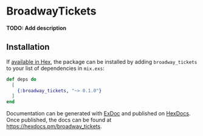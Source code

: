 # BroadwayTickets

**TODO: Add description**

## Installation

If [available in Hex](https://hex.pm/docs/publish), the package can be installed
by adding `broadway_tickets` to your list of dependencies in `mix.exs`:

```elixir
def deps do
  [
    {:broadway_tickets, "~> 0.1.0"}
  ]
end
```

Documentation can be generated with [ExDoc](https://github.com/elixir-lang/ex_doc)
and published on [HexDocs](https://hexdocs.pm). Once published, the docs can
be found at <https://hexdocs.pm/broadway_tickets>.

